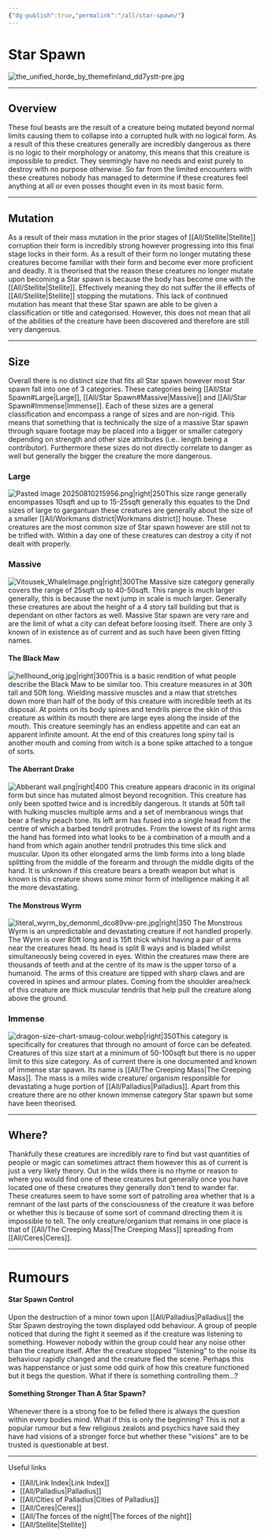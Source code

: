 ```yaml
---
{"dg-publish":true,"permalink":"/all/star-spawn/"}
---
```


# Star Spawn

![the_unified_horde_by_themefinland_dd7ystt-pre.jpg](/img/user/All/the_unified_horde_by_themefinland_dd7ystt-pre.jpg)
***
## Overview
These foul beasts are the result of a creature being mutated beyond normal limits causing them to collapse into a corrupted hulk with no logical form. As a result of this these creatures generally are incredibly dangerous as there is no logic to their morphology or anatomy, this means that this creature is impossible to predict. They seemingly have no needs and exist purely to destroy with no purpose otherwise. 
So far from the limited encounters with these creatures nobody has managed to determine if these creatures feel anything at all or even posses thought even in its most basic form. 
***
## Mutation
As a result of their mass mutation in the prior stages of [[All/Stellite\|Stellite]] corruption their form is incredibly strong however progressing into this final stage locks in their form. As a result of their form no longer mutating these creatures become familiar with their form and become ever more proficient and deadly. 
It is theorised that the reason these creatures no longer mutate upon becoming a Star spawn is because the body has become one with the [[All/Stellite\|Stellite]]. Effectively meaning they do not suffer the ill effects of [[All/Stellite\|Stellite]] stopping the mutations. 
This lack of continued mutation has meant that these Star spawn are able to be given a classification or title and categorised. However, this does not mean that all of the abilities of the creature have been discovered and therefore are still very dangerous.
***
## Size
Overall there is no distinct size that fits all Star spawn however most Star spawn fall into one of 3 categories. These categories being [[All/Star Spawn#Large\|Large]], [[All/Star Spawn#Massive\|Massive]] and [[All/Star Spawn#Immense\|Immense]]. Each of these sizes are a general classification and encompass a range of sizes and are non-rigid. This means that something that is technically the size of a massive Star spawn through square footage may be placed into a bigger or smaller category depending on strength and other size attributes (i.e.. length being a contributor). Furthermore these sizes do not directly correlate to danger as well but generally the bigger the creature the more dangerous. 

### Large
![Pasted image 20250810215956.png|right|250](/img/user/All/Pasted%20image%2020250810215956.png)This size range generally encompasses 10sqft and up to 15-25sqft generally this equates to the Dnd sizes of large to gargantuan these creatures are generally about the size of a smaller [[All/Workmans district\|Workmans district]] house. These creatures are the most common size of Star spawn however are still not to be trifled with. Within a day one of these creatures can destroy a city if not dealt with properly.
### Massive
![Vitousek_WhaleImage.png|right|300](/img/user/All/Vitousek_WhaleImage.png)The Massive size category generally covers the range of 25sqft up to 40-50sqft. This range is much larger generally, this is because the next jump in scale is much larger. Generally these creatures are about the height of a 4 story tall building but that is dependant on other factors as well. Massive Star spawn are very rare and are the limit of what a city can defeat before loosing itself. There are only 3 known of in existence as of current and as such have been given fitting names. 

#### The Black Maw
![hellhound_orig.jpg|right|300](/img/user/All/hellhound_orig.jpg)This is a basic rendition of what people describe the Black Maw to be similar too. This creature measures in at 30ft tall and 50ft long. Wielding massive muscles and a maw that stretches down more than half of the body of this creature with incredible teeth at its disposal. At points on its body spines and tendrils pierce the skin of this creature as within its mouth there are large eyes along the inside of the mouth. This creature seemingly has an endless appetite and can eat an apparent infinite amount. At the end of this creatures long spiny tail is another mouth and coming from witch is a bone spike attached to a tongue of sorts.
#### The Aberrant Drake
![Abberant wail.png|right|400](/img/user/All/Abberant%20wail.png) This creature appears draconic in its original form but since has mutated almost beyond recognition. This creature has only been spotted twice and is incredibly dangerous. It stands at 50ft tall with hulking muscles multiple arms and a set of membranous wings that bear a fleshy peach tone. Its left arm has fused into a single head from the centre of which a barbed tendril protrudes. From the lowest of its right arms the hand has formed into what looks to be a combination of a mouth and a hand from which again another tendril protrudes this time slick and muscular. Upon its other elongated arms the limb forms into a long blade splitting from the middle of the forearm and through the middle digits of the hand. It is unknown if this creature bears a breath weapon but what is known is this creature shows some minor form of intelligence making it all the more devastating. 
#### The Monstrous Wyrm 
![literal_wyrm_by_demonml_dco89vw-pre.jpg|right|350](/img/user/All/literal_wyrm_by_demonml_dco89vw-pre.jpg) The Monstrous Wyrm is an unpredictable and devastating creature if not handled properly. The Wyrm is over 80ft long and is 15ft thick whilst having a pair of arms near the creatures head. Its head is split 8 ways and is bladed whilst simultaneously being covered in eyes. Within the creatures maw there are thousands of teeth and at the centre of its maw is the upper torso of a humanoid. The arms of this creature are tipped with sharp claws and are covered in spines and armour plates. Coming from the shoulder area/neck of this creature are thick muscular tendrils that help pull the creature along above the ground. 

### Immense
![dragon-size-chart-smaug-colour.webp|right|350](/img/user/All/dragon-size-chart-smaug-colour.webp)This category is specifically for creatures that through no amount of force can be defeated. Creatures of this size start at a minimum of 50-100sqft but there is no upper limit to this size category. As of current there is one documented and known of immense star spawn. Its name is [[All/The Creeping Mass\|The Creeping Mass]]. The mass is a miles wide creature/ organism responsible for devastating a huge portion of [[All/Palladius\|Palladius]]. Apart from this creature there are no other known immense category Star spawn but some have been theorised.
***

## Where?

Thankfully these creatures are incredibly rare to find but vast quantities of people or magic can sometimes attract them however this as of current is just a very likely theory. Out in the wilds there is no rhyme or reason to where you would find one of these creatures but generally once you have located one of these creatures they generally don't tend to wander far. These creatures seem to have some sort of patrolling area whether that is a remnant of the last parts of the consciousness of the creature it was before or whether this is because of some sort of command directing them it is impossible to tell. The only creature/organism that remains in one place is that of [[All/The Creeping Mass\|The Creeping Mass]] spreading from [[All/Ceres\|Ceres]]. 

***
# Rumours
#### Star Spawn Control
Upon the destruction of a minor town upon [[All/Palladius\|Palladius]] the Star Spawn destroying the town displayed odd behaviour. A group of people noticed that during the fight it seemed as if the creature was listening to something. However nobody within the group could hear any noise other than the creature itself. After the creature stopped "listening" to the noise its behaviour rapidly changed and the creature fled the scene. Perhaps this was happenstance or just some odd quirk of how this creature functioned but it begs the question. What if there is something controlling them...? 

#### Something Stronger Than A Star Spawn?
Whenever there is a strong foe to be felled there is always the question within every bodies mind. What if this is only the beginning? This is not a popular rumour but a few religious zealots and psychics have said they have had visions of a stronger force but whether these "visions" are to be trusted is questionable at best.
***

Useful links

- [[All/Link Index\|Link Index]]
- [[All/Palladius\|Palladius]]
- [[All/Cities of Palladius\|Cities of Palladius]]
- [[All/Ceres\|Ceres]]
- [[All/The forces of the night\|The forces of the night]]
- [[All/Stellite\|Stellite]]